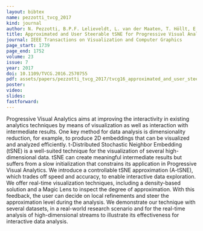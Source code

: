```yaml
---
layout: bibtex
name: pezzotti_tvcg_2017
kind: journal
author: N. Pezzotti, B.P.F. Lelieveldt, L. van der Maaten, T. Höllt, E. Eisemann, and A. Vilanova
title: Approximated and User Steerable tSNE for Progressive Visual Analytics
journal: IEEE Transactions on Visualization and Computer Graphics
page_start: 1739
page_end: 1752
volume: 23
issue: 7
year: 2017
doi: 10.1109/TVCG.2016.2570755
pdf: assets/papers/pezzotti_tvcg_2017/tvcg16_approximated_and_user_steerable_tSNE_for_progressive_visual_analytics.pdf
poster:
video: 
slides: 
fastforward: 
---
```

Progressive Visual Analytics aims at improving the interactivity in existing analytics techniques by means of visualization as well as interaction with intermediate results. One key method for data analysis is dimensionality reduction, for example, to produce 2D embeddings that can be visualized and analyzed efficiently. t-Distributed Stochastic Neighbor Embedding (tSNE) is a well-suited technique for the visualization of several high-dimensional data. tSNE can create meaningful intermediate results but suffers from a slow initialization that constrains its application in Progressive Visual Analytics. We introduce a controllable tSNE approximation (A-tSNE), which trades off speed and accuracy, to enable interactive data exploration. We offer real-time visualization techniques, including a density-based solution and a Magic Lens to inspect the degree of approximation. With this feedback, the user can decide on local refinements and steer the approximation level during the analysis. We demonstrate our technique with several datasets, in a real-world research scenario and for the real-time analysis of high-dimensional streams to illustrate its effectiveness for interactive data analysis.